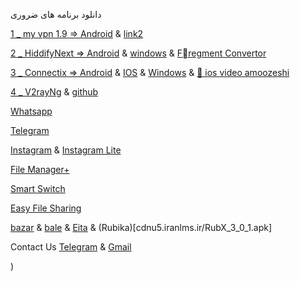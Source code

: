 دانلود برنامه های ضروری

[1 _ my vpn 1.9 => Android](https://uplnk.com/f/134a0565/my_vpn_1.9.0.apk) & [link2](https://fastfix.s3.ir-thr-at1.arvanstorage.ir/APP/MY%20VPN%201.9.0.apk?versionId=)

[2 _ HiddifyNext => Android](https://github.com/hiddify/hiddify-next/releases/latest/download/hiddify-android-universal.apk) & [windows](https://github.com/hiddify/hiddify-next/releases/latest/download/hiddify-windows-x64-setup.zip) & [Fّregment Convertor](https://ircfspace.github.io/fragment)

[3 _ Connectix => Android](https://apps.irancdn.org/android/Connectix-1.3.2.apk) & [IOS](http://testflight.apple.com/join/ATDvld9Y) & [Windows](https://apps.irancdn.org/windows/Connectix-1.3.2.zip)  & [🎥 ios video amoozeshi](https://drive.google.com/file/d/1ZNYhNTZCxctBvze1bEsSok4ujWjHx756/view?usp=drive_web)

[4 _ V2rayNg](https://github.com/2dust/v2rayNG/releases/download/1.8.12/v2rayNG_1.8.12.apk) & [github](https://github.com/2dust/v2rayNG/releases)

[Whatsapp](https://www.whatsapp.com/android?lang=fa)

[Telegram](https://telegram.org/dl/android/apk)

[Instagram](https://apkflash.com/apk/app/com.instagram.android/instagram/download) & [Instagram Lite](https://apkflash.com/apk/app/com.instagram.lite/instagram-lite)

[File Manager+](https://fastfix.s3.ir-thr-at1.arvanstorage.ir/APP/Flashlight-File-Manager-Premium-3.2.2(www.farsroid.com).apk?versionId=)

[Smart Switch](https://apkflash.com/apk/app/com.sec.android.easyMover/smart-switch0)

[Easy File Sharing](https://transfer.sh/)

[bazar](cafebazaar.ir/download/bazaar.apk) & [bale](https://bale.ai/apk/bale.apk) & [Eita](eitaa.com/app/apk) & (Rubika)[cdnu5.iranlms.ir/RubX_3_0_1.apk]




Contact Us [Telegram](http://t.me/fastfixgsm) & [Gmail](karajfix@gmail.com)





)




